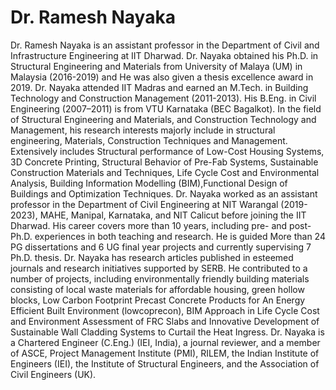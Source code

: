 # Dr. Ramesh Nayaka

Dr. Ramesh Nayaka is an assistant professor in the Department of Civil and Infrastructure Engineering at IIT Dharwad. Dr. Nayaka obtained his Ph.D. in Structural Engineering and Materials from University of Malaya (UM) in Malaysia (2016-2019) and He was also given a thesis excellence award in 2019. Dr. Nayaka attended IIT Madras and earned an M.Tech. in Building Technology and Construction Management (2011-2013). His B.Eng. in Civil Engineering (2007–2011) is from VTU Karnataka (BEC Bagalkot). In the field of Structural Engineering and Materials, and Construction Technology and Management, his research interests majorly include in structural engineering, Materials, Construction Techniques and Management. Extensively includes Structural performance of Low-Cost Housing Systems, 3D Concrete Printing, Structural Behavior of Pre-Fab Systems, Sustainable Construction Materials and Techniques, Life Cycle Cost and Environmental Analysis, Building Information Modelling (BIM),Functional Design of Buildings and Optimization Techniques.
Dr. Nayaka worked as an assistant professor in the Department of Civil Engineering at NIT Warangal (2019-2023), MAHE, Manipal, Karnataka, and NIT Calicut before joining the IIT Dharwad. His career covers more than 10 years, including pre- and post-Ph.D. experiences in both teaching and research. He is guided More than 24 PG dissertations and 6 UG final year projects and currently supervising 7 Ph.D. thesis. 
Dr. Nayaka has research articles published in esteemed journals and research initiatives supported by SERB. He contributed to a number of projects, including environmentally friendly building materials consisting of local waste materials for affordable housing, green hollow blocks, Low Carbon Footprint Precast Concrete Products for An Energy Efficient Built Environment (lowcoprecon), BIM Approach in Life Cycle Cost and Environment Assessment of FRC Slabs and Innovative Development of Sustainable Wall Cladding Systems to Curtail the Heat Ingress.  Dr. Nayaka is a Chartered Engineer (C.Eng.) (IEI, India), a journal reviewer, and a member of ASCE, Project Management Institute (PMI), RILEM, the Indian Institute of Engineers (IEI), the Institute of Structural Engineers, and the Association of Civil Engineers (UK).

